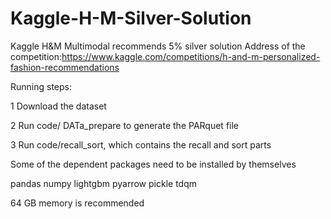 # Kaggle-H-M-Silver-Solution
Kaggle H&amp;M Multimodal recommends 5% silver solution
Address of the competition:https://www.kaggle.com/competitions/h-and-m-personalized-fashion-recommendations

Running steps:

1 Download the dataset

2 Run code/ DATa_prepare to generate the PARquet file

3 Run code/recall_sort, which contains the recall and sort parts

Some of the dependent packages need to be installed by themselves

pandas
numpy
lightgbm
pyarrow
pickle
tdqm

64 GB memory is recommended

